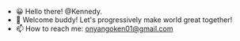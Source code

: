 - 😀  Hello there! @Kennedy.
- 👏 Welcome buddy! Let's progressively make world great together!
- 📫 How to reach me:
                  onyangoken01@gmail.com

<!---
Kennedy826/Kennedy826 is a ✨ special ✨ repository because its `README.md` (this file) appears on your GitHub profile.
You can click the Preview link to take a look at your changes.
--->
